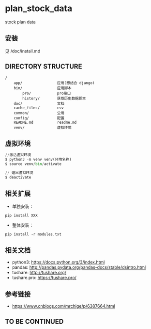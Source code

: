 # plan_stock_data
stock plan data

## 安装
见 /doc/install.md

DIRECTORY STRUCTURE
-------------------

```
/
    app/                应用(想结合 django)
    bin/                应用脚本
        pro/            pro接口
        history/        获取历史数据脚本
    doc/                文档
    cache_files/        csv
    common/             公用
    config/             配置
    README.md           readme.md
    venv/               虚拟环境
```

## 虚拟环境

```python
//激活虚拟环境
$ python3 -m venv venv(环境名称)
$ source venv/bin/activate

// 退出虚拟环境
$ deactivate
```

## 相关扩展
* 单独安装：
```
pip install XXX
```

* 整体安装：
```
pip install -r modules.txt
```
## 相关文档
* python3: https://docs.python.org/3/index.html
* pandas: http://pandas.pydata.org/pandas-docs/stable/dsintro.html
* tushare: http://tushare.org/
* tushare.pro: https://tushare.pro/

## 参考链接
* https://www.cnblogs.com/mrchige/p/6387664.html

## TO BE CONTINUED
